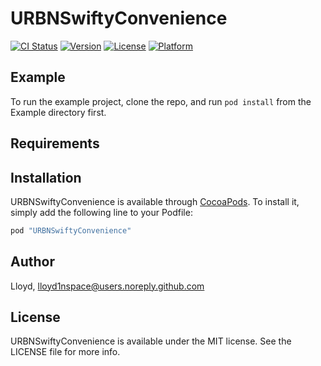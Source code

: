 # URBNSwiftyConvenience

[![CI Status](http://img.shields.io/travis/Lloyd/URBNSwiftyConvenience.svg?style=flat)](https://travis-ci.org/Lloyd/URBNSwiftyConvenience)
[![Version](https://img.shields.io/cocoapods/v/URBNSwiftyConvenience.svg?style=flat)](http://cocoapods.org/pods/URBNSwiftyConvenience)
[![License](https://img.shields.io/cocoapods/l/URBNSwiftyConvenience.svg?style=flat)](http://cocoapods.org/pods/URBNSwiftyConvenience)
[![Platform](https://img.shields.io/cocoapods/p/URBNSwiftyConvenience.svg?style=flat)](http://cocoapods.org/pods/URBNSwiftyConvenience)

## Example

To run the example project, clone the repo, and run `pod install` from the Example directory first.

## Requirements

## Installation

URBNSwiftyConvenience is available through [CocoaPods](http://cocoapods.org). To install
it, simply add the following line to your Podfile:

```ruby
pod "URBNSwiftyConvenience"
```

## Author

Lloyd, lloyd1nspace@users.noreply.github.com

## License

URBNSwiftyConvenience is available under the MIT license. See the LICENSE file for more info.
